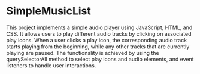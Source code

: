 # SimpleMusicList
This project implements a simple audio player using JavaScript, HTML, and CSS.
It allows users to play different audio tracks by clicking on associated play icons.
When a user clicks a play icon, the corresponding audio track starts playing from the beginning, while any other tracks that are currently playing are paused.
The functionality is achieved by using the querySelectorAll method to select play icons and audio elements, and event listeners to handle user interactions.
